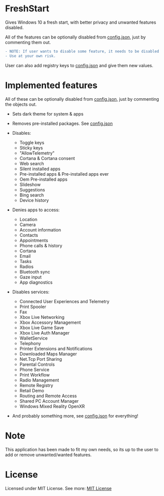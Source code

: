 # FreshStart
Gives Windows 10 a fresh start, with better privacy and unwanted features disabled.

All of the features can be optionally disabled from [config.json](https://github.com/JokkeeZ/FreshStart/blob/main/FreshStart/config.json), just by commenting them out.

```diff
- NOTE: If user wants to disable some feature, it needs to be disabled before running the application!
- Use at your own risk.
```

User can also add registry keys to [config.json](https://github.com/JokkeeZ/FreshStart/blob/main/FreshStart/config.json) and give them new values.

# Implemented features
All of these can be optionally disabled from [config.json](https://github.com/JokkeeZ/FreshStart/blob/main/FreshStart/config.json), just by commenting the objects out.

- Sets dark theme for system & apps
- Removes pre-installed packages. See [config.json](https://github.com/JokkeeZ/FreshStart/blob/main/FreshStart/config.json)
  
- Disables:
  - Toggle keys
  - Sticky keys
  - "AllowTelemetry"
  - Cortana & Cortana consent
  - Web search
  - Silent installed apps
  - Pre-installed apps & Pre-installed apps ever
  - Oem Pre-installed apps
  - Slideshow
  - Suggestions
  - Bing search
  - Device history

- Denies apps to access:
  - Location
  - Camera
  - Account information
  - Contacts
  - Appointments
  - Phone calls & history
  - Cortana
  - Email
  - Tasks
  - Radios
  - Bluetooth sync
  - Gaze input
  - App diagnostics

- Disables services:
  - Connected User Experiences and Telemetry
  - Print Spooler
  - Fax
  - Xbox Live Networking
  - Xbox Accessory Management
  - Xbox Live Game Save
  - Xbox Live Auth Manager
  - WalletService
  - Telephony
  - Printer Extensions and Notifications
  - Downloaded Maps Manager
  - Net.Tcp Port Sharing
  - Parental Controls
  - Phone Service
  - Print Workflow
  - Radio Management
  - Remote Registry
  - Retail Demo
  - Routing and Remote Access
  - Shared PC Account Manager
  - Windows Mixed Reality OpenXR

- And probably something more, see [config.json](https://github.com/JokkeeZ/FreshStart/blob/main/FreshStart/config.json) for everything!

# Note
This application has been made to fit my own needs, so its up to the user to add or remove unwanted/wanted features.

# License
Licensed under MIT License. See more: [MIT License](https://github.com/JokkeeZ/FreshStart/blob/main/LICENSE)
